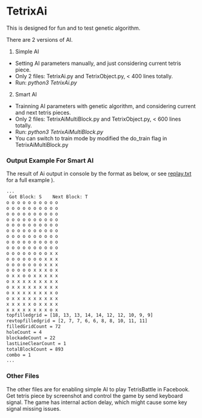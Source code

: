 # TetrixAi

This is designed for fun and to test genetic algorithm.

There are 2 versions of AI.

1. Simple AI
  - Setting AI parameters manually, and just considering current tetris piece.
  - Only 2 files: TetrixAi.py and TetrixObject.py, < 400 lines totally.
  - Run: _python3 TetrixAi.py_
2. Smart AI
  - Trainning AI parameters with genetic algorithm, and considering current and next tetris pieces.
  - Only 2 files: TetrixAiMultiBlock.py and TetrixObject.py, < 600 lines totally.
  - Run: _python3 TetrixAiMultiBlock.py_
  - You can switch to train mode by modified the do_train flag in TetrixAiMultiBlock.py

### Output Example For Smart AI
The result of Ai output in console by the format as below, or see [replay.txt](replay.txt) for a full example ).
``` txt
...
 Got Block: S	 Next Block: T
o o o o o o o o o o 
o o o o o o o o o o 
o o o o o o o o o o 
o o o o o o o o o o 
o o o o o o o o o o 
o o o o o o o o o o 
o o o o o o o o o o 
o o o o o o o o o o 
o o o o o o o o o o 
o o o o o o o o x x 
o o o o o o o x x x 
o o o o o o o x x x 
o o o o o x x x o x 
o x x o o x x x x x 
o x x x x x x x x x 
o x x x x x x x x x 
o x x x x x x x x o 
o x x x x x x x x x 
x x x x x o x x x x 
x x x x x x x x o x 
topfilledgrid = [18, 13, 13, 14, 14, 12, 12, 10, 9, 9]
revtopfilledgrid = [2, 7, 7, 6, 6, 8, 8, 10, 11, 11]
filledGridCount = 72
holeCount = 4
blockadeCount = 22
lastLineClearCount = 1
totalBlockCount = 893
combo = 1
...
```

### Other Files
The other files are for enabling simple AI to play TetrisBattle in Facebook. Get tetris piece by screenshot and control the game by send keyboard signal. The game has internal action delay, which might cause some key signal missing issues.
